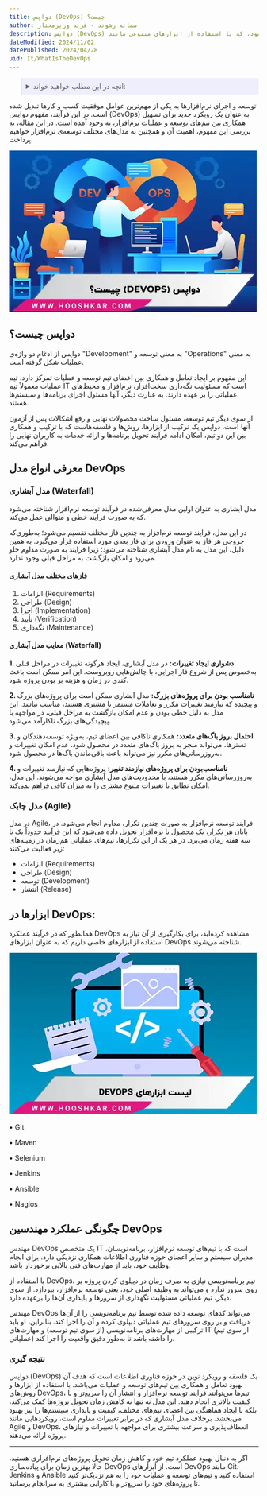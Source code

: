 ```yaml
---
title: دواپس (DevOps) چیست؟
author: سمانه رشوند - فربد وزیرمختار
description: دواپس (DevOps) به‌عنوان یک رویکرد برای همکاری بین تیم‌های توسعه و عملیات نرم‌افزار تشریح می‌شود، که با استفاده از ابزارهای متنوعی مانند Git و Jenkins، فرآیند توسعه و ارائه نرم‌افزار را تسهیل می‌کند.
dateModified: 2024/11/02
datePublished: 2024/04/28
uid: It/WhatIsTheDevOps
---
```


<blockquote style="background-color:#eeeefc; padding:0.5rem">
<details>
   <summary>آنچه در این مطلب خواهید خواند:</summary>
 <ul>
  <li> دواپس  چیست؟</li>
  <li>معرفی انواع مدل DevOps</li>
  <ul>
    <li>مدل آبشاری (Waterfall) چیست؟</li>
      <ul>
        <li>فاز‌های مختلف مدل آبشاری</li>
        <li>معایب مدل آبشاری (Waterfall)</li>
      </ul>
    <li>مدل چابک (Agile)</li>
  </ul>
  <li>ابزارها در DevOps</li>
  <li>چگونگی عملکرد مهندسین DevOps</li>
</ul>
</details>
</blockquote>

 توسعه و اجرای نرم‌افزارها به یکی از مهم‌ترین عوامل موفقیت کسب و کارها تبدیل شده است. در این فرآیند، مفهوم دواپس (DevOps) به عنوان یک رویکرد جدید برای تسهیل همکاری بین تیم‌های توسعه و عملیات نرم‌افزار، به وجود آمده است. 
در این مقاله، به بررسی این مفهوم، اهمیت آن و همچنین به مدل‌های مختلف توسعه‌ی نرم‌افزار خواهیم پرداخت.

![دواپس چیست؟](./Images/WhatIsDevOps.webp)

## دواپس چیست؟

دواپس از ادغام دو واژه‌ی "Development" به معنی توسعه و "Operations" به معنی عملیات شکل گرفته است.

این مفهوم بر ایجاد تعامل و همکاری بین اعضای تیم توسعه و عملیات تمرکز دارد. تیم عملیات معمولاً تیم IT است که مسئولیت نگه‌داری سخت‌افزار، نرم‌افزار و محیط‌های عملیاتی را بر عهده دارند. به عبارت دیگر، آنها مسئول اجرای برنامه‌ها و سیستم‌ها هستند. 

از سوی دیگر تیم توسعه، مسئول ساخت محصولات نهایی و رفع اشکالات پس از آزمون آنها است. دواپس یک ترکیب از ابزارها، روش‌ها و فلسفه‌هاست که با ترکیب و همکاری بین این دو تیم، امکان ادامه فرآیند تحویل برنامه‌ها و ارائه خدمات به کاربران نهایی را فراهم می‌کند.

## معرفی انواع مدل DevOps

### مدل آبشاری (Waterfall)

مدل آبشاری به عنوان اولین مدل معرفی‌شده در فرآیند توسعه نرم‌افزار شناخته می‌شود که به صورت فرایند خطی و متوالی عمل می‌کند. 

در این مدل، فرایند توسعه نرم‌افزار به چندین فاز مختلف تقسیم می‌شود؛ به‌طوری‌که خروجی هر فاز به عنوان ورودی برای فاز بعدی مورد استفاده قرار می‌گیرد. به همین دلیل، این مدل به نام مدل آبشاری شناخته می‌شود؛ زیرا فرایند به صورت مداوم جلو می‌رود و امکان بازگشت به مراحل قبلی وجود ندارد.

#### فاز‌های مختلف مدل آبشاری

1. الزامات (Requirements)
2. طراحی (Design)
3. اجرا (Implementation)
4. تأیید (Verification)
5. نگه‌داری (Maintenance)

#### معایب مدل آبشاری (Waterfall)

**1. دشواری ایجاد تغییرات:** در مدل آبشاری، ایجاد هرگونه تغییرات در مراحل قبلی به‌خصوص پس از شروع فاز اجرایی، با چالش‌هایی روبروست. این امر ممکن است باعث کندی در زمان و هزینه بر بودن پروژه شود.

**2. نامناسب ‌بودن برای پروژه‌های بزرگ:** مدل آبشاری ممکن است برای پروژه‌های بزرگ و پیچیده که نیازمند تغییرات مکرر و تعاملات مستمر با مشتری هستند، مناسب نباشد. این مدل به دلیل خطی بودن و عدم امکان بازگشت به مراحل قبلی، در مواجهه با پیچیدگی‌های بزرگ ناکارآمد می‌شود.

**3. احتمال بروز باگ‌های متعدد:** همکاری ناکافی بین اعضای تیم، به‌ویژه توسعه‌دهندگان و تسترها، می‌تواند منجر به بروز باگ‌های متعدد در محصول شود. عدم امکان تغییرات و به‌روزرسانی‌های مکرر نیز می‌تواند باعث باقی‌ماندن باگ‌ها در محصول شود.

**4. نامناسب‌بودن برای پروژه‌های نیازمند تغییر:** پروژه‌هایی که نیازمند تغییرات و به‌روزرسانی‌های مکرر هستند، با محدودیت‌های مدل آبشاری مواجه می‌شوند. این مدل، امکان تطابق با تغییرات متنوع مشتری را به میزان کافی فراهم نمی‌کند.

### مدل چابک (Agile)

در مدل Agile، فرآیند توسعه نرم‌افزار به صورت چندین تکرار، مداوم انجام می‌شود. در پایان هر تکرار، یک محصول یا نرم‌افزار تحویل داده می‌شود که این فرآیند حدوداً یک تا سه هفته زمان می‌برد. در هر یک از این تکرارها، تیم‌های عملیاتی هم‌زمان در زمینه‌های زیر فعالیت می‌کنند:

- الزامات (Requirements)
- طراحی (Design)
- توسعه (Development)
- انتشار (Release)


## ابزارها در DevOps:

همانطور که در فرآیند عملکرد DevOps مشاهده کرده‌اید، برای بکارگیری از آن نیاز به استفاده از ابزارهای خاصی داریم که به عنوان ابزارهای DevOps شناخته می‌شوند.

![ابزارهای دواپس](./Images/DevOpsTools.webp)

•	Git

•	Maven

•	Selenium

•	Jenkins

•	Ansible

•	Nagios

## چگونگی عملکرد مهندسین DevOps

مهندس DevOps یک متخصص IT است که با تیم‌های توسعه نرم‌افزار، برنامه‌نویسان، مدیران سیستم و سایر اعضای حوزه فناوری اطلاعات همکاری نزدیکی دارد. برای انجام وظایف خود، باید از مهارت‌های فنی بالایی برخوردار باشد.

با استفاده از DevOps، تیم برنامه‌نویسی نیازی به صرف زمان در دیپلوی کردن پروژه بر روی سرور ندارد و می‌تواند به وظیفه اصلی خود، یعنی توسعه نرم‌افزار، بپردازد. از سوی دیگر، تیم عملیاتی مسئولیت نگهداری از سرورها و پایداری آن‌ها را برعهده دارد. 

مهندس DevOps می‌تواند کدهای توسعه داده شده توسط تیم برنامه‌نویسی را از آن‌ها دریافت و بر روی سرورهای تیم عملیاتی دیپلوی کرده و آن را اجرا کند. بنابراین، او باید ترکیبی از مهارت‌های برنامه‌نویسی (از سوی تیم توسعه) و مهارت‌های IT (از سوی تیم عملیاتی) را داشته باشد تا به‌طور دقیق واقعیت را اجرا کند.

### نتیجه گیری
دواپس (DevOps) یک فلسفه و رویکرد نوین در حوزه فناوری اطلاعات است که هدف آن بهبود تعامل و همکاری بین تیم‌های توسعه و عملیات می‌باشد. با استفاده از ابزارها و روش‌های DevOps، تیم‌ها می‌توانند فرایند توسعه نرم‌افزار و انتشار آن را سریع‌تر و با کیفیت بالاتری انجام دهند. این مدل نه تنها به کاهش زمان تحویل پروژه‌ها کمک می‌کند، بلکه با ایجاد هماهنگی بین اعضای تیم‌های مختلف، کیفیت و پایداری سیستم‌ها را نیز بهبود می‌بخشد. برخلاف مدل آبشاری که در برابر تغییرات مقاوم است، رویکردهایی مانند Agile و DevOps، انعطاف‌پذیری و سرعت بیشتری برای مواجهه با تغییرات و نیازهای پروژه ارائه می‌دهند.

---
اگر به دنبال بهبود عملکرد تیم خود و کاهش زمان تحویل پروژه‌های نرم‌افزاری هستید، حالا بهترین زمان برای پیاده‌سازی DevOps است. از ابزارهای DevOps مانند Git، Jenkins و Ansible استفاده کنید و تیم‌های توسعه و عملیات خود را به هم نزدیک‌تر کنید تا پروژه‌های خود را سریع‌تر و با کارایی بیشتری به سرانجام برسانید.